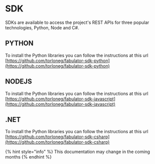 # SDK
SDKs are available to access the project's REST APIs for three popular technologies, Python, Node and C#.

## PYTHON
To install the Python libraries you can follow the instructions at this url [https://github.com/torloneg/fabulator-sdk-python](https://github.com/torloneg/fabulator-sdk-python)

## NODEJS
To install the Python libraries you can follow the instructions at this url [https://github.com/torloneg/fabulator-sdk-javascript](https://github.com/torloneg/fabulator-sdk-javascript)

## .NET
To install the Python libraries you can follow the instructions at this url [https://github.com/torloneg/fabulator-sdk-csharp](https://github.com/torloneg/fabulator-sdk-csharp)


{% hint style="info" %}
This documentation may change in the coming months
{% endhint %}

